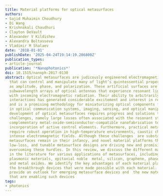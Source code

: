 ```yaml
---
title: Material platforms for optical metasurfaces
authors:
- Sajid Muhaimin Choudhury
- Di Wang
- Krishnakali Chaudhuri
- Clayton DeVault
- Alexander V Kildishev
- Alexandra Boltasseva
- Vladimir M Shalaev
date: '2018-01-01'
publishDate: '2025-04-24T19:14:19.286800Z'
publication_types:
- article-journal
publication: '*Nanophotonics*'
doi: 10.1515/nanoph-2017-0130
abstract: Optical metasurfaces are judicously engineered electromagnetic interfaces
  that can control and manipulate many of light’s quintessential properties, such
  as amplitude, phase, and polarization. These artificial surfaces are composed of
  subwavelength arrays of optical antennas that experience resonant light-matter interaction
  with incoming electromagnetic radiation. Their ability to arbitrarily engineer optical
  interactions has generated considerable excitement and interest in recent years
  and is a promising methodology for miniaturizing optical components for applications
  in optical communication systems, imaging, sensing, and optical manipulation. However,
  development of optical metasurfaces requires progress and solutions to inherent
  challenges, namely large losses often associated with the resonant structures; large-scale,
  complementary metal-oxide-semiconductor-compatible nanofabrication techniques; and
  incorporation of active control elements. Furthermore, practical metasurface devices
  require robust operation in high-temperature environments, caustic chemicals, and
  intense electromagnetic fields. Although these challenges  are substantial, optical
  metasurfaces remain in their infancy, and novel material platforms that offer resilient,
  low-loss, and tunable metasurface designs are driving new and promising routes for
  overcoming these hurdles. In this review, we discuss the different material platforms
  in the literature for various applications of metasurfaces, including refractory
  plasmonic materials, epitaxial noble  metal, silicon, graphene, phase change materials,
  and metal oxides. We identify the key advantages of each material platform and review
  the breakthrough devices that were made possible with each material. Finally, we
  provide an outlook for emerging metasurface devices and  the new material platforms
  that are enabling such devices
tags:
- photonics
---
```

